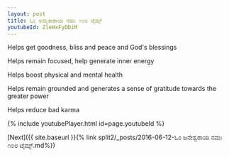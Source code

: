 ```yaml
---
layout: post
title: ಓಂ ಅಮೃತಾಶಾಯ ನಮಃ ೧೦೮ ಟೈಮ್ಸ್
youtubeId: ZleHxFyDDiM
---
```

 
 
Helps get goodness, bliss and peace and God's blessings
 
Helps remain focused, help generate inner energy 
 
Helps boost physical and mental health 
 
Helps remain grounded and generates a sense of gratitude towards the greater power 
 
Helps reduce bad karma
 
 
 
 


{% include youtubePlayer.html id=page.youtubeId %}
 
[Next]({{ site.baseurl }}{% link  split2/_posts/2016-06-12-ಓಂ ಜನೇಶ್ವರಾಯ ನಮಃ ೧೦೮ ಟೈಮ್ಸ್.md%})
 
